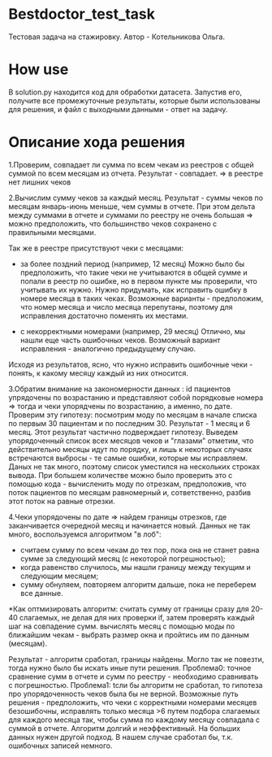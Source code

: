 # Bestdoctor_test_task

Тестовая задача на стажировку. Автор - Котельникова Ольга.

# How use
В solution.py находится код для обработки датасета. 
Запустив его, получите все промежуточные результаты, 
которые были использованы для решения,
и файл с выходными данными - ответ на задачу.

# Описание хода решения
1.Проверим, совпадает ли сумма по всем чекам из реестров с общей суммой по всем месяцам из отчета.
Результат - совпадает. => в реестре нет лишних чеков

2.Вычислим сумму чеков за каждый месяц.
Результат - суммы чеков по месяцам январь-июнь меньше, чем суммы в отчете. 
При этом дельта между суммами в отчете и суммами по реестру не очень большая 
=> можно предположить, что большинство чеков сохранено с правильными месяцами.

Так же в реестре присутствуют чеки с месяцами:

 - за более поздний период (например, 12 месяц)
 Можно было бы предположить, что такие чеки не учитываются в общей сумме и попали в реестр по ошибке,
 но в первом пункте мы проверили, что учитывать их нужно. 
 Нужно придумать, как исправить ошибку в номере месяца в таких чеках. 
 Возможные варианты - предположим, что номер месяца и число месяца перепутаны, 
 поэтому для исправления достаточно поменять их местами. 
 

 - с некорректными номерами (например, 29 месяц)
 Отлично, мы нашли еще часть ошибочных чеков. Возможный вариант исправления -  аналогично предыдущему случаю.

Исходя из результатов, ясно, что нужно исправить ошибочные чеки - понять, к какому месяцу каждый из них относится.

3.Обратим внимание на закономерности данных : 
id пациентов упрядочены по возрастанию и представляют собой порядковые номера 
=> тогда и чеки упорядчены по возрастанию, а именно, по дате.
Проверим эту гипотезу: посмотрим моду по месяцам в начале списка по первым 30 пациентам и по последним 30.
Результат - 1 месяц и 6 месяц.
Этот результат частично подверждает гипотезу.
Выведем упорядоченный список всех месяцов чеков и "глазами" отметим, что действительно месяцы идут по порядку, 
и лишь к некоторых случаях встречаются выбросы - те самые ошибки, которые мы исправляем.
Даных не так много, поэтому список уместился на нескольких строках вывода. 
При большем количестве можно было проверить это с помощью кода -  вычисленить моду  по отрезкам, предположив, 
что поток пациентов по месяцам равномерный и, сответственно, разбив этот поток на равные отрезки.

4.Чеки упорядочены по дате => найдем границы отрезков, где заканчивается очередной месяц и начинается новый.
Данных не так много, воспользуемся алгоритмом "в лоб":
  - считаем сумму по всем чекам до тех пор, пока она
    не станет равна сумме за следующий месяц (с некоторой погрешностью);
  - когда равенство случилось, мы нашли границу между текущим и следующим месяцем;
  - cумму обнуляем, повторяем алгоритм дальше, пока не переберем все данные.

*Как оптмизировать алгоритм:
считать cумму от границы сразу для 20-40 слагаемых, не делая для них проверки if, затем проверять каждый шаг на совпадение сумм.
вычислять месяц с помощью моды по ближайшим чекам - выбрать размер окна и пройтись им по данным (месяцам).

Результат - алгоритм сработал, границы найдены.
Могло так не повезти, тогда нужно было бы искать иные пути решения.
Проблема0: точное сравнение сумм в отчете и сумм по реестру - необходимо сравнивать с погрешностью.
Проблема1: tсли бы алгоритм не сработал, то гипотеза про упорядоченность чеков была бы не верной. 
Возможные путь решения - предположить, что чеки с корректными номерами месяцев безошибочны, 
исправлять только месяца >6 путем подбора слагаемых для каждого месяца так, чтобы сумма по каждому месяцу совпадала с суммой в отчете.
Алгоритм долгий и неэффективный. На больших данных нужен другой подход. В нашем случае сработал бы, т.к. ошибочных записей немного.
